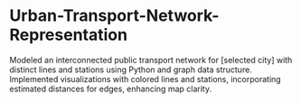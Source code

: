# Urban-Transport-Network-Representation
Modeled an interconnected public transport network for [selected city] with distinct lines and stations using Python and graph data structure. Implemented visualizations with colored lines and stations, incorporating estimated distances for edges, enhancing map clarity.
